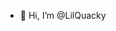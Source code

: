 - 👋 Hi, I’m @LilQuacky


<!---
LilQuacky/LilQuacky is a ✨ special ✨ repository because its `README.md` (this file) appears on your GitHub profile.
You can click the Preview link to take a look at your changes.
--->
